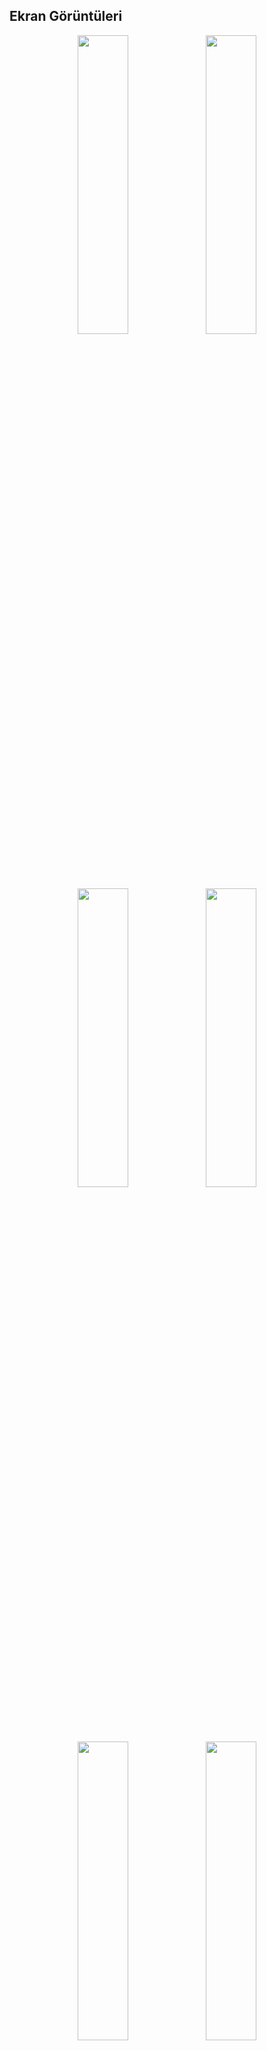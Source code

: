 <h2>Ekran Görüntüleri</h2>
<div align="center" >
  <img width="40%" height="35%" src="https://github.com/Metin-Piskin/MovieApp/assets/85956297/2be916e1-9556-4ce5-aa7f-d55da05eeb7e">
  <img width="40%" height="35%" src="https://github.com/Metin-Piskin/MovieApp/assets/85956297/54b6c292-f760-4e9c-b19b-96aa7bfcd14e">
  <img width="40%" height="35%" src="https://github.com/Metin-Piskin/MovieApp/assets/85956297/f51ae442-f713-4a86-9ab4-d037984e2ee3">
  <img width="40%" height="35%" src="https://github.com/Metin-Piskin/MovieApp/assets/85956297/28aac8d9-ae49-4cce-b709-deee68a4be36">
  <img width="40%" height="35%" src="https://github.com/Metin-Piskin/MovieApp/assets/85956297/c63566f0-48ab-48bb-abc4-49536e7146f0">
  <img width="40%" height="35%" src="https://github.com/Metin-Piskin/MovieApp/assets/85956297/9dab7bd3-d692-408c-90d1-e0836cea0add">
</div>
